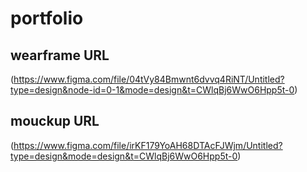 # portfolio
## wearframe URL
(https://www.figma.com/file/04tVy84Bmwnt6dvvq4RiNT/Untitled?type=design&node-id=0-1&mode=design&t=CWlqBj6WwO6Hpp5t-0)

## mouckup URL
(https://www.figma.com/file/irKF179YoAH68DTAcFJWjm/Untitled?type=design&mode=design&t=CWlqBj6WwO6Hpp5t-0)
